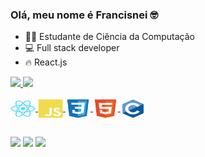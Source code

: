### Olá, meu nome é Francisnei 🤓

* 👨‍🎓 Estudante de Ciência da Computação
* 💻 Full stack developer 
* 🔥 React.js

 <div>
  <a href="https://github.com/Francisneibl">
  <img height="180em" src="https://github-readme-stats.vercel.app/api?username=Francisneibl&show_icons=true&theme=tokyonight&count_private=true"/>
  <img height="180em" src="https://github-readme-stats.vercel.app/api/top-langs/?username=Francisneibl&layout=compact&langs_count=7&theme=tokyonight"/>
</div>
<div style="display: inline_block"><br>
       <img align="center" alt="Fran-React" height="30" width="40" src="https://raw.githubusercontent.com/devicons/devicon/master/icons/react/react-original.svg">
         <img align="center" alt="Fran-Js" height="30" width="40" src="https://raw.githubusercontent.com/devicons/devicon/master/icons/javascript/javascript-plain.svg">
        <img align="center" alt="Fran-React" height="30" width="40" src="https://raw.githubusercontent.com/devicons/devicon/master/icons/css3/css3-original.svg">
         <img align='center' alt='html' height='30' width='40' src='https://raw.githubusercontent.com/devicons/devicon/master/icons/html5/html5-original.svg'>
        <img align="center" alt="Fran-React" height="30" width="40" src="https://raw.githubusercontent.com/devicons/devicon/master/icons/c/c-original.svg">


 </div>
 
 ##
  <div> 
  <a href="https://www.instagram.com/francisnei.developer/" target="_blank"><img src="https://img.shields.io/badge/-Instagram-%23E4405F?style=for-the-badge&logo=instagram&logoColor=white" target="_blank"></a>
  <a href = "mailto:francisneibernardeslima@gmail.com" target="_blank"><img src="https://img.shields.io/badge/Gmail-D14836?style=for-the-badge&logo=gmail&logoColor=white" ></a>
  <a href="https://www.linkedin.com/in/francisnei-bernardes-lima-b9024314b/" target="_blank"><img src="https://img.shields.io/badge/-LinkedIn-%230077B5?style=for-the-badge&logo=linkedin&logoColor=white"></a> 

</div>

